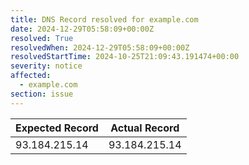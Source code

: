```yaml
---
title: DNS Record resolved for example.com
date: 2024-12-29T05:58:09+00:00Z
resolved: True
resolvedWhen: 2024-12-29T05:58:09+00:00Z
resolvedStartTime: 2024-10-25T21:09:43.191474+00:00
severity: notice
affected:
  - example.com
section: issue
---
```


| Expected Record  | Actual Record  |
|------------------|----------------|
| 93.184.215.14 | 93.184.215.14 |
